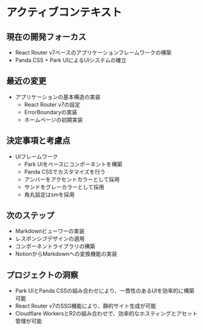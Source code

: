 # アクティブコンテキスト

## 現在の開発フォーカス
- React Router v7ベースのアプリケーションフレームワークの構築
- Panda CSS + Park UIによるUIシステムの確立

## 最近の変更
- アプリケーションの基本構造の実装
  - React Router v7の設定
  - ErrorBoundaryの実装
  - ホームページの初期実装

## 決定事項と考慮点
- UIフレームワーク
  - Park UIをベースにコンポーネントを構築
  - Panda CSSでカスタマイズを行う
  - アンバーをアクセントカラーとして採用
  - サンドをグレーカラーとして採用
  - 角丸設定はsmを採用

## 次のステップ
- Markdownビューワーの実装
- レスポンシブデザインの適用
- コンポーネントライブラリの構築
- NotionからMarkdownへの変換機能の実装

## プロジェクトの洞察
- Park UIとPanda CSSの組み合わせにより、一貫性のあるUIを効率的に構築可能
- React Router v7のSSG機能により、静的サイト生成が可能
- Cloudflare WorkersとR2の組み合わせで、効率的なホスティングとアセット管理が可能
